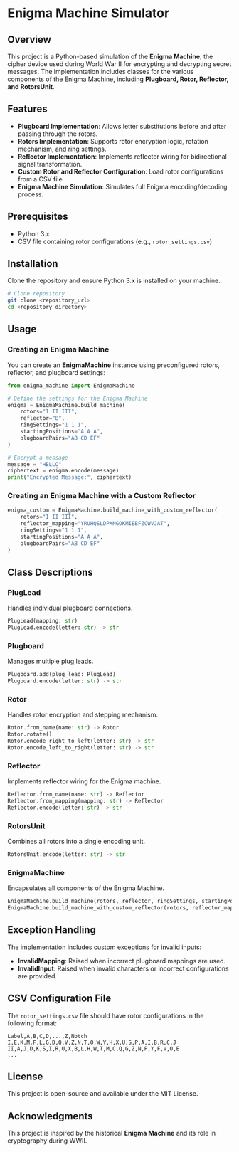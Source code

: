 # Enigma Machine Simulator

## Overview
This project is a Python-based simulation of the **Enigma Machine**, the cipher device used during World War II for encrypting and decrypting secret messages. The implementation includes classes for the various components of the Enigma Machine, including **Plugboard, Rotor, Reflector, and RotorsUnit**.

## Features
- **Plugboard Implementation**: Allows letter substitutions before and after passing through the rotors.
- **Rotors Implementation**: Supports rotor encryption logic, rotation mechanism, and ring settings.
- **Reflector Implementation**: Implements reflector wiring for bidirectional signal transformation.
- **Custom Rotor and Reflector Configuration**: Load rotor configurations from a CSV file.
- **Enigma Machine Simulation**: Simulates full Enigma encoding/decoding process.

## Prerequisites
- Python 3.x
- CSV file containing rotor configurations (e.g., `rotor_settings.csv`)

## Installation
Clone the repository and ensure Python 3.x is installed on your machine.
```bash
# Clone repository
git clone <repository_url>
cd <repository_directory>
```

## Usage
### Creating an Enigma Machine
You can create an **EnigmaMachine** instance using preconfigured rotors, reflector, and plugboard settings:
```python
from enigma_machine import EnigmaMachine

# Define the settings for the Enigma Machine
enigma = EnigmaMachine.build_machine(
    rotors="I II III",
    reflector="B",
    ringSettings="1 1 1",
    startingPositions="A A A",
    plugboardPairs="AB CD EF"
)

# Encrypt a message
message = "HELLO"
ciphertext = enigma.encode(message)
print("Encrypted Message:", ciphertext)
```
### Creating an Enigma Machine with a Custom Reflector
```python
enigma_custom = EnigmaMachine.build_machine_with_custom_reflector(
    rotors="I II III",
    reflector_mapping="YRUHQSLDPXNGOKMIEBFZCWVJAT",
    ringSettings="1 1 1",
    startingPositions="A A A",
    plugboardPairs="AB CD EF"
)
```

## Class Descriptions
### PlugLead
Handles individual plugboard connections.
```python
PlugLead(mapping: str)
PlugLead.encode(letter: str) -> str
```

### Plugboard
Manages multiple plug leads.
```python
Plugboard.add(plug_lead: PlugLead)
Plugboard.encode(letter: str) -> str
```

### Rotor
Handles rotor encryption and stepping mechanism.
```python
Rotor.from_name(name: str) -> Rotor
Rotor.rotate()
Rotor.encode_right_to_left(letter: str) -> str
Rotor.encode_left_to_right(letter: str) -> str
```

### Reflector
Implements reflector wiring for the Enigma machine.
```python
Reflector.from_name(name: str) -> Reflector
Reflector.from_mapping(mapping: str) -> Reflector
Reflector.encode(letter: str) -> str
```

### RotorsUnit
Combines all rotors into a single encoding unit.
```python
RotorsUnit.encode(letter: str) -> str
```

### EnigmaMachine
Encapsulates all components of the Enigma Machine.
```python
EnigmaMachine.build_machine(rotors, reflector, ringSettings, startingPositions, plugboardPairs)
EnigmaMachine.build_machine_with_custom_reflector(rotors, reflector_mapping, ringSettings, startingPositions, plugboardPairs)
```

## Exception Handling
The implementation includes custom exceptions for invalid inputs:
- **InvalidMapping**: Raised when incorrect plugboard mappings are used.
- **InvalidInput**: Raised when invalid characters or incorrect configurations are provided.

## CSV Configuration File
The `rotor_settings.csv` file should have rotor configurations in the following format:
```
Label,A,B,C,D,...,Z,Notch
I,E,K,M,F,L,G,D,Q,V,Z,N,T,O,W,Y,H,X,U,S,P,A,I,B,R,C,J
II,A,J,D,K,S,I,R,U,X,B,L,H,W,T,M,C,Q,G,Z,N,P,Y,F,V,O,E
...
```

## License
This project is open-source and available under the MIT License.

## Acknowledgments
This project is inspired by the historical **Enigma Machine** and its role in cryptography during WWII.

